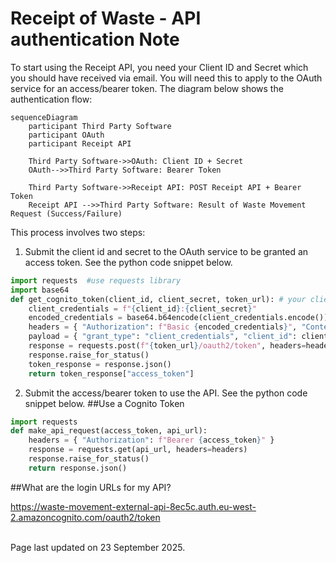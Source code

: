 # Receipt of Waste - API authentication Note

To start using the Receipt API, you need your Client ID and Secret which you should have received via email. You will need this to apply to the OAuth service for an access/bearer token. The diagram below shows the authentication flow:
```mermaid
sequenceDiagram
    participant Third Party Software
    participant OAuth
    participant Receipt API

    Third Party Software->>OAuth: Client ID + Secret
    OAuth-->>Third Party Software: Bearer Token

    Third Party Software->>Receipt API: POST Receipt API + Bearer Token
    Receipt API -->>Third Party Software: Result of Waste Movement Request (Success/Failure)
```
This process involves two steps: 

1. Submit the client id and secret to the OAuth service to be granted an access token. See the python code snippet below.

```python
import requests  #use requests library
import base64 
def get_cognito_token(client_id, client_secret, token_url): # your clientID, Client Secret and OAuth URL here 
    client_credentials = f"{client_id}:{client_secret}"
    encoded_credentials = base64.b64encode(client_credentials.encode()).decode() 
    headers = { "Authorization": f"Basic {encoded_credentials}", "Content-Type": "application/x-www-form-urlencoded" }
    payload = { "grant_type": "client_credentials", "client_id": client_id, "client_secret": client_secret, }
    response = requests.post(f"{token_url}/oauth2/token", headers=headers, data=payload) 
    response.raise_for_status() 
    token_response = response.json() 
    return token_response["access_token"] 
```

2. Submit the access/bearer token to use the API. See the python code snippet below.
##Use a Cognito Token

```python
import requests 
def make_api_request(access_token, api_url): 
    headers = { "Authorization": f"Bearer {access_token}" } 
    response = requests.get(api_url, headers=headers)
    response.raise_for_status() 
    return response.json() 
```
##What are the login URLs for my API?

https://waste-movement-external-api-8ec5c.auth.eu-west-2.amazoncognito.com/oauth2/token

<br/>Page last updated on 23 September 2025.
